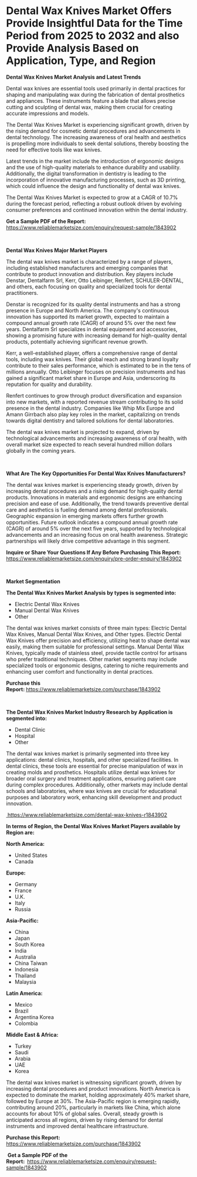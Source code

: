 <p><h1>Dental Wax Knives Market Offers Provide Insightful Data for the Time Period from 2025 to 2032 and also Provide Analysis Based on Application, Type, and Region</h1></p><p><strong>Dental Wax Knives Market Analysis and Latest Trends</strong></p>
<p><p>Dental wax knives are essential tools used primarily in dental practices for shaping and manipulating wax during the fabrication of dental prosthetics and appliances. These instruments feature a blade that allows precise cutting and sculpting of dental wax, making them crucial for creating accurate impressions and models. </p><p>The Dental Wax Knives Market is experiencing significant growth, driven by the rising demand for cosmetic dental procedures and advancements in dental technology. The increasing awareness of oral health and aesthetics is propelling more individuals to seek dental solutions, thereby boosting the need for effective tools like wax knives. </p><p>Latest trends in the market include the introduction of ergonomic designs and the use of high-quality materials to enhance durability and usability. Additionally, the digital transformation in dentistry is leading to the incorporation of innovative manufacturing processes, such as 3D printing, which could influence the design and functionality of dental wax knives.</p><p>The Dental Wax Knives Market is expected to grow at a CAGR of 10.7% during the forecast period, reflecting a robust outlook driven by evolving consumer preferences and continued innovation within the dental industry.</p></p>
<p><strong>Get a Sample PDF of the Report:&nbsp;</strong> <a href="https://www.reliablemarketsize.com/enquiry/request-sample/1843902?utm_campaign=2628&utm_medium=2&utm_source=Github&utm_content=ia&utm_term=14042025&utm_id=dental-wax-knives">https://www.reliablemarketsize.com/enquiry/request-sample/1843902</a></p>
<p>&nbsp;</p>
<p><strong>Dental Wax Knives Major Market Players</strong></p>
<p><p>The dental wax knives market is characterized by a range of players, including established manufacturers and emerging companies that contribute to product innovation and distribution. Key players include Denstar, Dentalfarm Srl, Kerr, Otto Leibinger, Renfert, SCHULER-DENTAL, and others, each focusing on quality and specialized tools for dental practitioners.</p><p>Denstar is recognized for its quality dental instruments and has a strong presence in Europe and North America. The company's continuous innovation has supported its market growth, expected to maintain a compound annual growth rate (CAGR) of around 5% over the next few years. Dentalfarm Srl specializes in dental equipment and accessories, showing a promising future with increasing demand for high-quality dental products, potentially achieving significant revenue growth.</p><p>Kerr, a well-established player, offers a comprehensive range of dental tools, including wax knives. Their global reach and strong brand loyalty contribute to their sales performance, which is estimated to be in the tens of millions annually. Otto Leibinger focuses on precision instruments and has gained a significant market share in Europe and Asia, underscoring its reputation for quality and durability.</p><p>Renfert continues to grow through product diversification and expansion into new markets, with a reported revenue stream contributing to its solid presence in the dental industry. Companies like Whip Mix Europe and Amann Girrbach also play key roles in the market, capitalizing on trends towards digital dentistry and tailored solutions for dental laboratories.</p><p>The dental wax knives market is projected to expand, driven by technological advancements and increasing awareness of oral health, with overall market size expected to reach several hundred million dollars globally in the coming years.</p></p>
<p>&nbsp;</p>
<p><strong>What Are The Key Opportunities For Dental Wax Knives Manufacturers?</strong></p>
<p><p>The dental wax knives market is experiencing steady growth, driven by increasing dental procedures and a rising demand for high-quality dental products. Innovations in materials and ergonomic designs are enhancing precision and ease of use. Additionally, the trend towards preventive dental care and aesthetics is fueling demand among dental professionals. Geographic expansion in emerging markets offers further growth opportunities. Future outlook indicates a compound annual growth rate (CAGR) of around 5% over the next five years, supported by technological advancements and an increasing focus on oral health awareness. Strategic partnerships will likely drive competitive advantage in this segment.</p></p>
<p><strong>Inquire or Share Your Questions If Any Before Purchasing This Report:</strong> <a href="https://www.reliablemarketsize.com/enquiry/pre-order-enquiry/1843902?utm_campaign=2628&utm_medium=2&utm_source=Github&utm_content=ia&utm_term=14042025&utm_id=dental-wax-knives">https://www.reliablemarketsize.com/enquiry/pre-order-enquiry/1843902</a></p>
<p>&nbsp;</p>
<p><strong>Market Segmentation</strong></p>
<p><strong>The Dental Wax Knives Market Analysis by types is segmented into:</strong></p>
<p><ul><li>Electric Dental Wax Knives</li><li>Manual Dental Wax Knives</li><li>Other</li></ul></p>
<p><p>The dental wax knives market consists of three main types: Electric Dental Wax Knives, Manual Dental Wax Knives, and Other types. Electric Dental Wax Knives offer precision and efficiency, utilizing heat to shape dental wax easily, making them suitable for professional settings. Manual Dental Wax Knives, typically made of stainless steel, provide tactile control for artisans who prefer traditional techniques. Other market segments may include specialized tools or ergonomic designs, catering to niche requirements and enhancing user comfort and functionality in dental practices.</p></p>
<p><strong>Purchase this Report:&nbsp;</strong><a href="https://www.reliablemarketsize.com/purchase/1843902?utm_campaign=2628&utm_medium=2&utm_source=Github&utm_content=ia&utm_term=14042025&utm_id=dental-wax-knives">https://www.reliablemarketsize.com/purchase/1843902</a></p>
<p>&nbsp;</p>
<p><strong>The Dental Wax Knives Market Industry Research by Application is segmented into:</strong></p>
<p><ul><li>Dental Clinic</li><li>Hospital</li><li>Other</li></ul></p>
<p><p>The dental wax knives market is primarily segmented into three key applications: dental clinics, hospitals, and other specialized facilities. In dental clinics, these tools are essential for precise manipulation of wax in creating molds and prosthetics. Hospitals utilize dental wax knives for broader oral surgery and treatment applications, ensuring patient care during complex procedures. Additionally, other markets may include dental schools and laboratories, where wax knives are crucial for educational purposes and laboratory work, enhancing skill development and product innovation.</p></p>
<p><a href="https://www.reliablemarketsize.com/dental-wax-knives-r1843902?utm_campaign=2628&utm_medium=2&utm_source=Github&utm_content=ia&utm_term=14042025&utm_id=dental-wax-knives">&nbsp;https://www.reliablemarketsize.com/dental-wax-knives-r1843902</a></p>
<p><strong>In terms of Region, the Dental Wax Knives Market Players available by Region are:</strong></p>
<p>
    <p> <strong> North America: </strong>
        <ul>
            <li>United States</li>
            <li>Canada</li>
        </ul>
        </p> 
    <p> <strong> Europe: </strong>
        <ul>
            <li>Germany</li>
            <li>France</li>
            <li>U.K.</li>
            <li>Italy</li>
            <li>Russia</li>
        </ul>
        </p> 
    <p> <strong> Asia-Pacific: </strong>
        <ul>
            <li>China</li>
            <li>Japan</li>
            <li>South Korea</li>
            <li>India</li>
            <li>Australia</li>
            <li>China Taiwan</li>
            <li>Indonesia</li>
            <li>Thailand</li>
            <li>Malaysia</li>
        </ul>
        </p> 
    <p> <strong> Latin America: </strong>
        <ul>
            <li>Mexico</li>
            <li>Brazil</li>
            <li>Argentina Korea</li>
            <li>Colombia</li>
        </ul>
        </p> 
    <p> <strong> Middle East & Africa: </strong>
        <ul>
            <li>Turkey</li>
            <li>Saudi</li>
            <li>Arabia</li>
            <li>UAE</li>
            <li>Korea</li>
        </ul>
    </p>
    </p>
<p><p>The dental wax knives market is witnessing significant growth, driven by increasing dental procedures and product innovations. North America is expected to dominate the market, holding approximately 40% market share, followed by Europe at 30%. The Asia-Pacific region is emerging rapidly, contributing around 20%, particularly in markets like China, which alone accounts for about 10% of global sales. Overall, steady growth is anticipated across all regions, driven by rising demand for dental instruments and improved dental healthcare infrastructure.</p></p>
<p><strong>Purchase this Report: </strong><a href="https://www.reliablemarketsize.com/purchase/1843902?utm_campaign=2628&utm_medium=2&utm_source=Github&utm_content=ia&utm_term=14042025&utm_id=dental-wax-knives">https://www.reliablemarketsize.com/purchase/1843902</a></p>
<p>&nbsp;<strong>Get a Sample PDF of the Report:&nbsp;&nbsp;</strong><a href="https://www.reliablemarketsize.com/enquiry/request-sample/1843902?utm_campaign=2628&utm_medium=2&utm_source=Github&utm_content=ia&utm_term=14042025&utm_id=dental-wax-knives">https://www.reliablemarketsize.com/enquiry/request-sample/1843902</a></p>
<p><strong></strong></p>
<p><p></p><p></p><p></p></p>